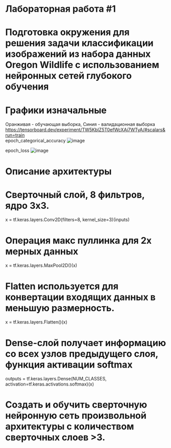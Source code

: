 # Лабораторная работа #1
# Подготовка окружения для решения задачи классификации изображений из набора данных Oregon Wildlife с использованием нейронных сетей глубокого обучения
# Графики изначальные
 Оранживая - обучающая выборка, Синия - валидационная выборка
https://tensorboard.dev/experiment/TW5KbIZ5T0efWcXAi7WTyA/#scalars&run=train               
epoch_categorical_accuracy
![image](https://user-images.githubusercontent.com/80168174/110246503-e59ce580-7f78-11eb-934e-78ad2a30a6b2.png)

epoch_loss
![image](https://user-images.githubusercontent.com/80168174/110246531-02391d80-7f79-11eb-8751-7edd820b3c8a.png)
# Описание архитектуры
# Сверточный слой, 8 фильтров, ядро 3x3.
x = tf.keras.layers.Conv2D(filters=8, kernel_size=3)(inputs)

# Операция макс пуллинка для 2х мерных данных
x = tf.keras.layers.MaxPool2D()(x)

# Flatten используется для конвертации входящих данных в меньшую размерность.
x = tf.keras.layers.Flatten()(x)

# Dense-слой получает информацию со всех узлов предыдущего слоя, функция активации softmax
outputs = tf.keras.layers.Dense(NUM_CLASSES, activation=tf.keras.activations.softmax)(x)

# Создать и обучить сверточную нейронную сеть произвольной архитектуры с количеством сверточных слоев >3.

